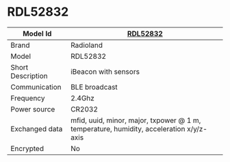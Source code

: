 # RDL52832

|Model Id|[RDL52832](https://github.com/theengs/decoder/blob/development/src/devices/RDL52832_json.h)|
|-|-|
|Brand|Radioland|
|Model|RDL52832|
|Short Description|iBeacon with sensors|
|Communication|BLE broadcast|
|Frequency|2.4Ghz|
|Power source|CR2032|
|Exchanged data|mfid, uuid, minor, major, txpower @ 1 m, temperature, humidity, acceleration x/y/z-axis|
|Encrypted|No|
